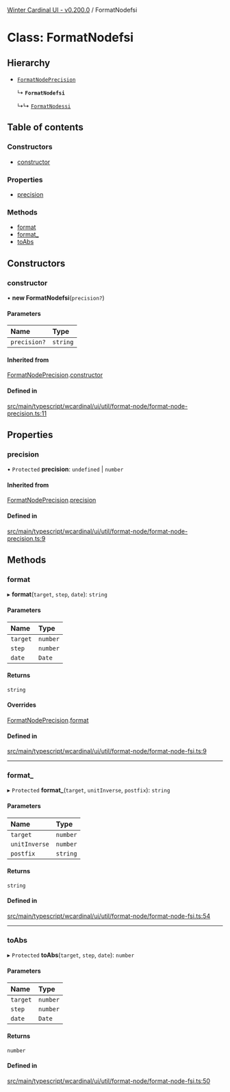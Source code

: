 [Winter Cardinal UI - v0.200.0](../index.md) / FormatNodefsi

# Class: FormatNodefsi

## Hierarchy

- [`FormatNodePrecision`](FormatNodePrecision.md)

  ↳ **`FormatNodefsi`**

  ↳↳ [`FormatNodessi`](FormatNodessi.md)

## Table of contents

### Constructors

- [constructor](FormatNodefsi.md#constructor)

### Properties

- [precision](FormatNodefsi.md#precision)

### Methods

- [format](FormatNodefsi.md#format)
- [format\_](FormatNodefsi.md#format_)
- [toAbs](FormatNodefsi.md#toabs)

## Constructors

### constructor

• **new FormatNodefsi**(`precision?`)

#### Parameters

| Name | Type |
| :------ | :------ |
| `precision?` | `string` |

#### Inherited from

[FormatNodePrecision](FormatNodePrecision.md).[constructor](FormatNodePrecision.md#constructor)

#### Defined in

[src/main/typescript/wcardinal/ui/util/format-node/format-node-precision.ts:11](https://github.com/winter-cardinal/winter-cardinal-ui/blob/v0.200.0/src/main/typescript/wcardinal/ui/util/format-node/format-node-precision.ts#L11)

## Properties

### precision

• `Protected` **precision**: `undefined` \| `number`

#### Inherited from

[FormatNodePrecision](FormatNodePrecision.md).[precision](FormatNodePrecision.md#precision)

#### Defined in

[src/main/typescript/wcardinal/ui/util/format-node/format-node-precision.ts:9](https://github.com/winter-cardinal/winter-cardinal-ui/blob/v0.200.0/src/main/typescript/wcardinal/ui/util/format-node/format-node-precision.ts#L9)

## Methods

### format

▸ **format**(`target`, `step`, `date`): `string`

#### Parameters

| Name | Type |
| :------ | :------ |
| `target` | `number` |
| `step` | `number` |
| `date` | `Date` |

#### Returns

`string`

#### Overrides

[FormatNodePrecision](FormatNodePrecision.md).[format](FormatNodePrecision.md#format)

#### Defined in

[src/main/typescript/wcardinal/ui/util/format-node/format-node-fsi.ts:9](https://github.com/winter-cardinal/winter-cardinal-ui/blob/v0.200.0/src/main/typescript/wcardinal/ui/util/format-node/format-node-fsi.ts#L9)

___

### format\_

▸ `Protected` **format_**(`target`, `unitInverse`, `postfix`): `string`

#### Parameters

| Name | Type |
| :------ | :------ |
| `target` | `number` |
| `unitInverse` | `number` |
| `postfix` | `string` |

#### Returns

`string`

#### Defined in

[src/main/typescript/wcardinal/ui/util/format-node/format-node-fsi.ts:54](https://github.com/winter-cardinal/winter-cardinal-ui/blob/v0.200.0/src/main/typescript/wcardinal/ui/util/format-node/format-node-fsi.ts#L54)

___

### toAbs

▸ `Protected` **toAbs**(`target`, `step`, `date`): `number`

#### Parameters

| Name | Type |
| :------ | :------ |
| `target` | `number` |
| `step` | `number` |
| `date` | `Date` |

#### Returns

`number`

#### Defined in

[src/main/typescript/wcardinal/ui/util/format-node/format-node-fsi.ts:50](https://github.com/winter-cardinal/winter-cardinal-ui/blob/v0.200.0/src/main/typescript/wcardinal/ui/util/format-node/format-node-fsi.ts#L50)
